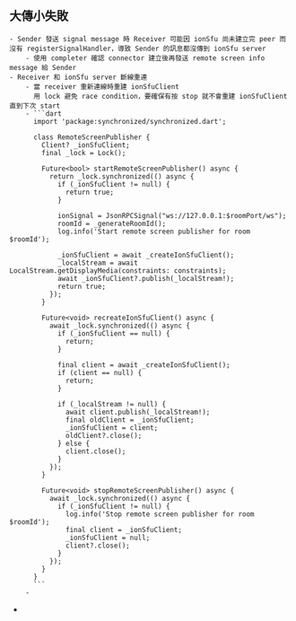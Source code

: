 ## 大傳小失敗
	- Sender 發送 signal message 時 Receiver 可能因 ionSfu 尚未建立完 peer 而沒有 registerSignalHandler，導致 Sender 的訊息都沒傳到 ionSfu server
		- 使用 completer 確認 connector 建立後再發送 remote screen info message 給 Sender
	- Receiver 和 ionSfu server 斷線重連
		- 當 receiver 重新連線時重建 ionSfuClient
		  用 lock 避免 race condition，要確保有按 stop 就不會重建 ionSfuClient 直到下次 start
		- ```dart
		  import 'package:synchronized/synchronized.dart';
		  
		  class RemoteScreenPublisher {
		    Client? _ionSfuClient;
		    final _lock = Lock();
		  
		    Future<bool> startRemoteScreenPublisher() async {
		      return _lock.synchronized(() async {
		        if (_ionSfuClient != null) {
		          return true;
		        }
		  
		        ionSignal = JsonRPCSignal("ws://127.0.0.1:$roomPort/ws");
		        roomId = _generateRoomId();
		        log.info('Start remote screen publisher for room $roomId');
		  
		        _ionSfuClient = await _createIonSfuClient();
		        _localStream = await LocalStream.getDisplayMedia(constraints: constraints);
		        await _ionSfuClient?.publish(_localStream!);
		        return true;
		      });
		    }
		  
		    Future<void> recreateIonSfuClient() async {
		      await _lock.synchronized(() async {
		        if (_ionSfuClient == null) {
		          return;
		        }
		  
		        final client = await _createIonSfuClient();
		        if (client == null) {
		          return;
		        }
		  
		        if (_localStream != null) {
		          await client.publish(_localStream!);
		          final oldClient = _ionSfuClient;
		          _ionSfuClient = client;
		          oldClient?.close();
		        } else {
		          client.close();
		        }
		      });
		    }
		  
		    Future<void> stopRemoteScreenPublisher() async {
		      await _lock.synchronized(() async {
		        if (_ionSfuClient != null) {
		          log.info('Stop remote screen publisher for room $roomId');
		          final client = _ionSfuClient;
		          _ionSfuClient = null;
		          client?.close();
		        }
		      });
		    }
		  }
		  ```
		-
-